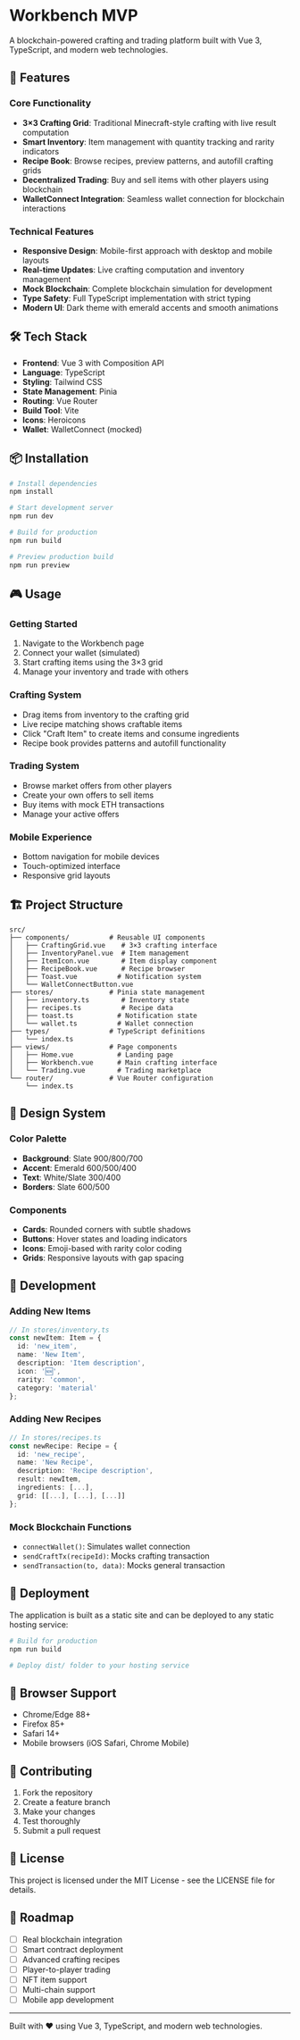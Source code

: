 # Workbench MVP

A blockchain-powered crafting and trading platform built with Vue 3, TypeScript, and modern web technologies.

## 🚀 Features

### Core Functionality
- **3×3 Crafting Grid**: Traditional Minecraft-style crafting with live result computation
- **Smart Inventory**: Item management with quantity tracking and rarity indicators
- **Recipe Book**: Browse recipes, preview patterns, and autofill crafting grids
- **Decentralized Trading**: Buy and sell items with other players using blockchain
- **WalletConnect Integration**: Seamless wallet connection for blockchain interactions

### Technical Features
- **Responsive Design**: Mobile-first approach with desktop and mobile layouts
- **Real-time Updates**: Live crafting computation and inventory management
- **Mock Blockchain**: Complete blockchain simulation for development
- **Type Safety**: Full TypeScript implementation with strict typing
- **Modern UI**: Dark theme with emerald accents and smooth animations

## 🛠️ Tech Stack

- **Frontend**: Vue 3 with Composition API
- **Language**: TypeScript
- **Styling**: Tailwind CSS
- **State Management**: Pinia
- **Routing**: Vue Router
- **Build Tool**: Vite
- **Icons**: Heroicons
- **Wallet**: WalletConnect (mocked)

## 📦 Installation

```bash
# Install dependencies
npm install

# Start development server
npm run dev

# Build for production
npm run build

# Preview production build
npm run preview
```

## 🎮 Usage

### Getting Started
1. Navigate to the Workbench page
2. Connect your wallet (simulated)
3. Start crafting items using the 3×3 grid
4. Manage your inventory and trade with others

### Crafting System
- Drag items from inventory to the crafting grid
- Live recipe matching shows craftable items
- Click "Craft Item" to create items and consume ingredients
- Recipe book provides patterns and autofill functionality

### Trading System
- Browse market offers from other players
- Create your own offers to sell items
- Buy items with mock ETH transactions
- Manage your active offers

### Mobile Experience
- Bottom navigation for mobile devices
- Touch-optimized interface
- Responsive grid layouts

## 🏗️ Project Structure

```
src/
├── components/          # Reusable UI components
│   ├── CraftingGrid.vue    # 3×3 crafting interface
│   ├── InventoryPanel.vue  # Item management
│   ├── ItemIcon.vue        # Item display component
│   ├── RecipeBook.vue      # Recipe browser
│   ├── Toast.vue          # Notification system
│   └── WalletConnectButton.vue
├── stores/              # Pinia state management
│   ├── inventory.ts        # Inventory state
│   ├── recipes.ts          # Recipe data
│   ├── toast.ts           # Notification state
│   └── wallet.ts          # Wallet connection
├── types/               # TypeScript definitions
│   └── index.ts
├── views/               # Page components
│   ├── Home.vue           # Landing page
│   ├── Workbench.vue      # Main crafting interface
│   └── Trading.vue        # Trading marketplace
└── router/              # Vue Router configuration
    └── index.ts
```

## 🎨 Design System

### Color Palette
- **Background**: Slate 900/800/700
- **Accent**: Emerald 600/500/400
- **Text**: White/Slate 300/400
- **Borders**: Slate 600/500

### Components
- **Cards**: Rounded corners with subtle shadows
- **Buttons**: Hover states and loading indicators
- **Icons**: Emoji-based with rarity color coding
- **Grids**: Responsive layouts with gap spacing

## 🔧 Development

### Adding New Items
```typescript
// In stores/inventory.ts
const newItem: Item = {
  id: 'new_item',
  name: 'New Item',
  description: 'Item description',
  icon: '🆕',
  rarity: 'common',
  category: 'material'
};
```

### Adding New Recipes
```typescript
// In stores/recipes.ts
const newRecipe: Recipe = {
  id: 'new_recipe',
  name: 'New Recipe',
  description: 'Recipe description',
  result: newItem,
  ingredients: [...],
  grid: [[...], [...], [...]]
};
```

### Mock Blockchain Functions
- `connectWallet()`: Simulates wallet connection
- `sendCraftTx(recipeId)`: Mocks crafting transaction
- `sendTransaction(to, data)`: Mocks general transaction

## 🚀 Deployment

The application is built as a static site and can be deployed to any static hosting service:

```bash
# Build for production
npm run build

# Deploy dist/ folder to your hosting service
```

## 📱 Browser Support

- Chrome/Edge 88+
- Firefox 85+
- Safari 14+
- Mobile browsers (iOS Safari, Chrome Mobile)

## 🤝 Contributing

1. Fork the repository
2. Create a feature branch
3. Make your changes
4. Test thoroughly
5. Submit a pull request

## 📄 License

This project is licensed under the MIT License - see the LICENSE file for details.

## 🎯 Roadmap

- [ ] Real blockchain integration
- [ ] Smart contract deployment
- [ ] Advanced crafting recipes
- [ ] Player-to-player trading
- [ ] NFT item support
- [ ] Multi-chain support
- [ ] Mobile app development

---

Built with ❤️ using Vue 3, TypeScript, and modern web technologies.